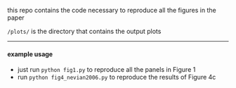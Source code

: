 this repo contains the code necessary to reproduce all the figures in the paper

`/plots/` is the directory that contains the output plots

------------------------

#### example usage
- just run `python fig1.py` to reproduce all the panels in Figure 1
- run `python fig4_nevian2006.py` to reproduce the results of Figure 4c
